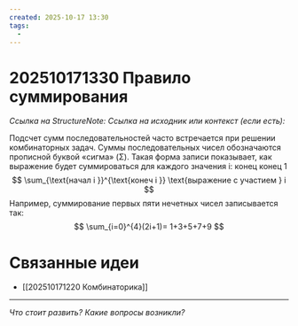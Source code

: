 ```yaml
---
created: 2025-10-17 13:30
tags:
  - 
---
```

# 202510171330 Правило суммирования

*Ссылка на StructureNote:*
*Ссылка на исходник или контекст (если есть):*

Подсчет сумм последовательностей часто встречается при решении комбинаторных задач. Суммы последовательных чисел обозначаются прописной буквой «сигма» (Σ). Такая форма записи показывает, как выражение будет суммироваться для каждого значения i:
конец конец 1
$$
\sum_{\text{начал i }}^{\text{конеч i }} \text{выражение с участием } i 
$$
Например, суммирование первых пяти нечетных чисел записывается так:
$$
\sum_{i=0}^{4}(2i+1)= 1+3+5+7+9 
$$
# Связанные идеи
- [[202510171220 Комбинаторика]]
---

*Что стоит развить? Какие вопросы возникли?*